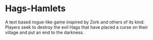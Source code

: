 # Hags-Hamlets
A text based rogue-like game inspired by Zork and others of its kind. Players seek to destroy the evil Hags that have placed a curse on their village and put an end to the darkness.
